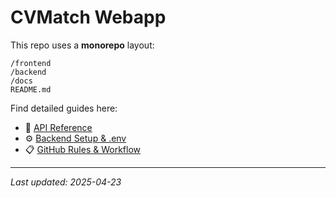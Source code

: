 # CVMatch Webapp

This repo uses a **monorepo** layout:

```
/frontend
/backend
/docs
README.md
```

Find detailed guides here:

- 📘 [API Reference](docs/API.md)  
- ⚙️ [Backend Setup & .env](docs/Setup.md)  
- 📋 [GitHub Rules & Workflow](docs/GitHub-Rules.md)

---

*Last updated: 2025-04-23*

